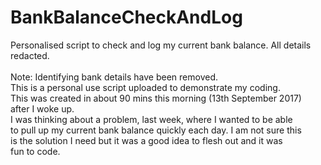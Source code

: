 # BankBalanceCheckAndLog<br>
Personalised script to check and log my current bank balance. All details redacted.<br>
<br>
Note: Identifying bank details have been removed.<br>
		This is a personal use script uploaded to demonstrate my coding.<br>
		This was created in about 90 mins this morning (13th September 2017)<br>
		after I woke up.<br>
		I was thinking about a problem, last week, where I wanted to be able<br>
		to pull up my current bank balance quickly each day. I am not sure this<br>
		is the solution I need but it was a good idea to flesh out and it was<br>
		fun to code.<br>
